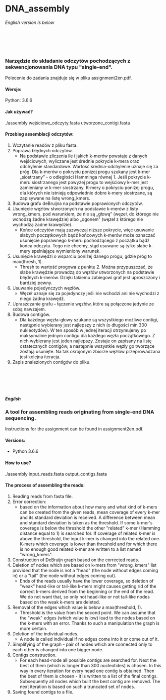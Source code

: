 # DNA_assembly

*English version is below*

<br></br>
<br></br>

### Narzędzie do składanie odczytów pochodzących z sekwencjonowania DNA typu "single-end".

Polecenie do zadania znajduje się w pliku assignment2en.pdf.

#### Wersje:
Python: 3.6.6

#### Jak używać?
./assembly wejściowe_odczyty.fasta utworzone_contigi.fasta

#### Przebieg assemblacji odczytów:

1. Wczytanie readów z pliku fasta.
2. Poprawa błędnych odczytów.
    - Na podstawie zliczenia ile i jakich k-merów powstaje z danych wejściowych, wyliczane jest średnie pokrycie k-mera
        oraz odchylenie standardowe. Wartość średnia-odchylenie uznaje się za próg. Dla k-merów o pokryciu poniżej progu
         szukany jest k-mer „siostrzany” - o odległości Hamminga równej 1. Jeśli pokrycie k-meru siostrzanego jest 
         powyżej progu to wejściowy k-mer jest zamieniany w k-mer siostrzany. K-mery o pokryciu poniżej progu, dla 
         których nie istnieją odpowiednio dobre k-mery siostrzane, są zapisywane na listę wrong_kmers.
3. Budowa grafu deBruijna na podstawie poprawionych odczytów.
4. Usunięcie węzłów stworzonych na podstawie k-merów z listy wrong_kmers, pod warunkiem, że nie są „głową” (węzeł, 
    do którego nie wchodzą żadne krawędzie) albo „ogonem” (węzeł z którego nie wychodzą żadne krawędzie).
    - Końce odczytów mają zazwyczaj niższe pokrycie, więc usuwanie słabych początkowych bądź końcowych k-merów może 
    oznaczać usunięcie poprawnego k-meru pochodzącego z początku bądź końca odczytu. Tego nie chcemy, stąd usuwane są
    tylko słabe k-mery spełniające wymieniony warunek.
5. Usunięcie krawędzi o wsparciu poniżej danego progu, gdzie próg to max(thresh, 1).
    - Thresh to wartość progowa z punktu 2. Można przypuszczać, że słabe krawędzie prowadzą do węzłów utworzonych na 
    podstawie błędnych k-merów. Dzięki takiemu zabiegowi graf jest uproszczony i bardziej pewny.
6. Usuwanie pojedynczych węzłów.
    - Węzeł uznaje się za pojedynczy jeśli nie wchodzi ani nie wychodzi z niego żadna krawędź.
7. Upraszczanie grafu – łączenie węzłów, które są połączone jedynie ze sobą nawzajem.
8. Budowa contigów.
    - Dla każdego węzła-głowy szukane są wszystkiego możliwe contigi, następnie wybierany jest najlepszy z nich (o 
    długości min 300 nukleotydów). W ten sposób w jednej iteracji otrzymujemy po maksymalnie jednym contigu dla 
    każdego węzła początkowego. Z nich wybierany jest jeden najlepszy. Zostaje on zapisany na listę ostatecznych 
    contigów, a następnie wszystkie węzły go tworzące zostają usunięte. Na tak okrojonym zbiorze węzłów 
    przeprowadzana jest kolejna iteracja.
9. Zapis znalezionych contigów do pliku.

<br></br>
<br></br>

##### English

### A tool for assembling reads originating from single-end DNA sequencing.
Instructions for the assignment can be found in assignment2en.pdf.

#### Versions:
- Python 3.6.6

#### How to use?
./assembly input_reads.fasta output_contigs.fasta

#### The process of assembling the reads:
1. Reading reads from fasta file.
2. Error correction: 
    - based on the information about how many and what kind of k-mers can be created from the given reads, mean coverage 
of every k-mer and its standard deviation is received. A difference between mean and standard deviation is taken as the 
threshold. If some k-mer's coverage is below the threshold the other "related" k-mer (Hamming distance equal to 1) is 
searched for. If coverage of related k-mer is above the threshold, the input k-mer is changed into the related one. K-mers 
which coverage is lower than threshold and for which there is no enough good related k-mer are written to a list named 
"wrong_kmers".
3. Construction of DeBruijn graph based on the corrected reads.
4. Deletion of nodes which are based on k-mers from "wrong_kmers" list provided that the node is not a "head" (the node
 without edges coming in) or a "tail" (the node without edges coming out).
    - Ends of the reads usually have the lower coverage, so deletion of "weak" head-like or tail-like k-mers might causes 
    getting rid of the correct k-mers derived from the beginning or the end of the read. We do not want that, so 
    only not head-like or not tail-like nodes based on the weak k-mers are deleted.
5. Removal of the edges which value is below a max(threshold, 1).
    - Threshold is the value from the second point. We can assume that the "weak" edges (which value is low) lead to the
     nodes based on the k-mers with an error. Thanks to such a manipulation the graph is more certain.
6. Deletion of the individual nodes.
    - A node is called individual if no edges come into it or come out of it.
7. Simplifying of the graph - pair of nodes which are connected only to each other is changed into one bigger node.
8. Contigs construction.
     - For each head-node all possible contigs are searched for. Next the best of them (which is longer than 300 
     nucleotides) is chosen. In this way in every iteration for every head one contig is obtained. Then the best of them
      is chosen - it is written to a list of the final contigs. Subsequently all nodes which built the best contig are 
      removed. The next iteration is based on such a truncated set of nodes.
9. Saving found contigs to a file.
